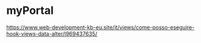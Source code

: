 # myPortal
https://www.web-development-kb-eu.site/it/views/come-posso-eseguire-hook-views-data-alter/l969437635/
